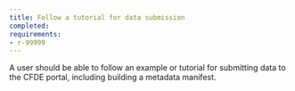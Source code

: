 ```yaml
---
title: Follow a tutorial for data submission
completed:
requirements:
- r-99999
---
```


A user should be able to follow an example or tutorial for submitting data to the CFDE portal, including building a metadata manifest.
